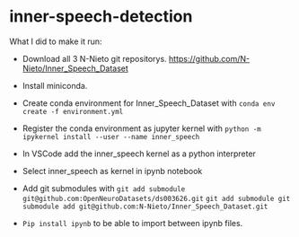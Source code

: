 # inner-speech-detection

What I did to make it run:

* Download all 3 N-Nieto git repositorys.
https://github.com/N-Nieto/Inner_Speech_Dataset

* Install miniconda.

* Create conda environment for Inner_Speech_Dataset with
    `conda env create -f environment.yml`

* Register the conda environment as jupyter kernel with 
    `python -m ipykernel install --user --name inner_speech`

* In VSCode add the inner_speech kernel as a python interpreter

* Select inner_speech as kernel in ipynb notebook

* Add git submodules with 
    `git add submodule git@github.com:OpenNeuroDatasets/ds003626.git` 
    `git add submodule git submodule add git@github.com:N-Nieto/Inner_Speech_Dataset.git`

* `Pip install ipynb` to be able to import between ipynb files.
